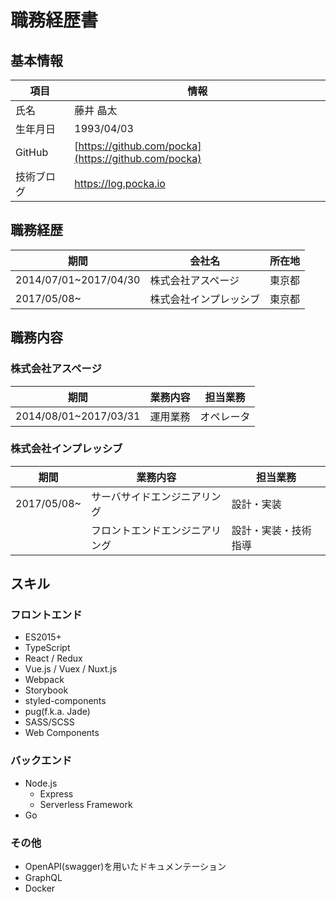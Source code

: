 # 職務経歴書

## 基本情報

項目|情報
---|---
氏名|藤井 晶太
生年月日|1993/04/03
GitHub|[https://github.com/pocka](https://github.com/pocka)
技術ブログ|<https://log.pocka.io>

## 職務経歴

期間|会社名|所在地
---|---|---
2014/07/01~2017/04/30|株式会社アスページ|東京都
2017/05/08~|株式会社インプレッシブ|東京都

## 職務内容

### 株式会社アスページ

期間|業務内容|担当業務
---|---|---|
2014/08/01~2017/03/31|運用業務|オペレータ

### 株式会社インプレッシブ

期間|業務内容|担当業務
---|---|---|
2017/05/08~|サーバサイドエンジニアリング|設計・実装
||フロントエンドエンジニアリング|設計・実装・技術指導


## スキル

### フロントエンド

- ES2015+
- TypeScript
- React / Redux
- Vue.js / Vuex / Nuxt.js
- Webpack
- Storybook
- styled-components
- pug(f.k.a. Jade)
- SASS/SCSS
- Web Components

### バックエンド

+ Node.js
  - Express
  - Serverless Framework
+ Go

### その他

+ OpenAPI(swagger)を用いたドキュメンテーション
+ GraphQL
+ Docker
